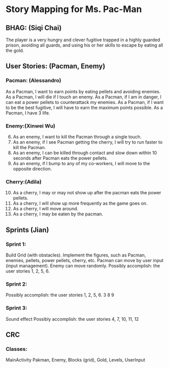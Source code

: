 # Story Mapping for Ms. Pac-Man

## BHAG: (Siqi Chai)
The player is a very hungry and clever fugitive trapped in a highly guarded prison, avoiding all guards, and using his or her skills to escape by eating all the gold.

## User Stories: (Pacman, Enemy)
### Pacman: (Alessandro)
As a Pacman, I want to earn points by eating pellets and avoiding enemies. 
As a Pacman, I will die if I touch an enemy. 
As a Pacman, if I am in danger, I can eat a power pellets to counterattack my enemies.
As a Pacman, if I want to be the best fugitive, I will have to earn the maximum points possible.
As a Pacman, I have 3 life.


### Enemy:(Xinwei Wu)
6. As an enemy, I want to kill the Pacman through a single touch.
7. As an enemy, if I see Pacman getting the cherry, I will try to run faster to kill the Pacman.
8. As an enemy, I can be killed through contact and slow down within 10 seconds after Pacman eats the power pellets.
9. As an enemy, if I bump to any of my co-workers, I will move to the opposite direction.

### Cherry:(Adila)
10. As a cherry, I may or may not show up after the pacman eats the power pellets.
11. As a cherry, I will show up more frequently as the game goes on.
12. As a cherry, I will move around.
13. As a cherry, I may be eaten by the pacman.


## Sprints (Jian)
### Sprint 1: 
Build Grid (with obstacles). 
Implement the figures, such as Pacman, enemies, pellets, power pellets, cherry, etc.
Pacman can move by user input (input management).
Enemy can move randomly.
Possibly accomplish: the user stories 1, 2, 5, 6.

### Sprint 2: 
Possibly accomplish: the user stories 1, 2, 5, 6. 3 8 9 

### Sprint 3: 
Sound effect 
Possibly accomplish: the user stories 4, 7, 10, 11, 12

## CRC 
### Classes: 
MainActivity
Pakman, Enemy, Blocks (grid), Gold, Levels, UserInput
